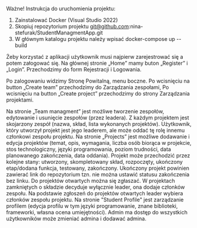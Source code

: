 Ważne! Instrukcja do uruchomienia projektu:
1.	Zainstalować Docker (Visual Studio 2022)
2.	Skopiuj repozytorium projektu git@github.com:nina-stefurak/StudentManagmentApp.git
3.	W głównym katalogu projektu należy wpisać docker-compose up --build
 
 
Żeby korzystać z aplikacji użytkownik musi najpierw zarejestrować się a potem załogować się. Na głównej stronie „Home” mamy buton „Register” i „Login”.
Przechodzimy do form Rejestracji i Logowania. 
 
Po zalogowaniu widzimy Stronę Powitalną, menu boczne. Po wcisnięciu na button „Create team” przechodzimy do Zarządzania zespołami, Po wcisnięciu na button „Create project” przechodzimy do strony Zarządzania projektami.

Na stronie „Team managment” jest możliwe tworzenie zespołów, edytowanie i usunięcie zespołów (przez leadera).
Z każdym projektem jest skojarzony zespół (nazwa, skład, lista wykonanych projektów). Użytkownik, który utworzył projekt jest jego leaderem, ale może oddać tę rolę innemu członkowi zespołu projektu.
Na stronie „Projects” jest możliwe dodawanie i edycja projektów (temat, opis, wymagania, liczba osób biorąca w projekcie, stos technologiczny, języki programowania, poziom trudności, data planowanego zakończenia, data oddania). 
Projekt może przechodzić przez kolejne stany: utworzony, skompletowany skład, rozpoczęty, ukończony etap/dodana funkcja, testowany, zakończony.
Ukończony projekt powinien zawierać link do repozytorium tzn. nie można ustawić statusu zakończenia bez linku. 
Do projektów otwartych można się zgłaszać. W projektach zamkniętych o składzie decyduje wyłącznie leader, ona dodaje członków zespołu. Na podstawie zgłoszeń do projektów otwartych leader wybiera członków zespołu projektu. 
Na stronie "Student Profile" jest zarządzanie profilem (edycja profilu w tym języki programowanie, znane biblioteki, frameworki, własna ocena umiejętności).
Admin ma dostęp do wszystkich użytkowników może zmieniać admina i dodawać admina.
